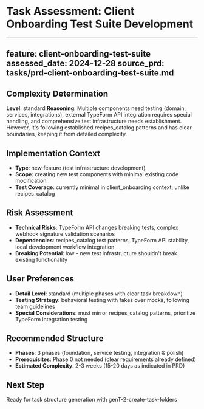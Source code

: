 # Task Assessment: Client Onboarding Test Suite Development

---
feature: client-onboarding-test-suite
assessed_date: 2024-12-28
source_prd: tasks/prd-client-onboarding-test-suite.md
---

## Complexity Determination
**Level**: standard
**Reasoning**: Multiple components need testing (domain, services, integrations), external TypeForm API integration requires special handling, and comprehensive test infrastructure needs establishment. However, it's following established recipes_catalog patterns and has clear boundaries, keeping it from detailed complexity.

## Implementation Context
- **Type**: new feature (test infrastructure development)
- **Scope**: creating new test components with minimal existing code modification
- **Test Coverage**: currently minimal in client_onboarding context, unlike recipes_catalog

## Risk Assessment
- **Technical Risks**: TypeForm API changes breaking tests, complex webhook signature validation scenarios
- **Dependencies**: recipes_catalog test patterns, TypeForm API stability, local development workflow integration
- **Breaking Potential**: low - new test infrastructure shouldn't break existing functionality

## User Preferences
- **Detail Level**: standard (multiple phases with clear task breakdown)
- **Testing Strategy**: behavioral testing with fakes over mocks, following team guidelines
- **Special Considerations**: must mirror recipes_catalog patterns, prioritize TypeForm integration testing

## Recommended Structure
- **Phases**: 3 phases (foundation, service testing, integration & polish)
- **Prerequisites**: Phase 0 not needed (clear requirements already defined)
- **Estimated Complexity**: 2-3 weeks (15-20 days as indicated in PRD)

## Next Step
Ready for task structure generation with genT-2-create-task-folders 
